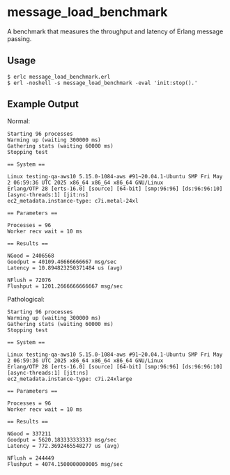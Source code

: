 message_load_benchmark
=====

A benchmark that measures the throughput and latency of Erlang message passing.

Usage
-----

    $ erlc message_load_benchmark.erl
    $ erl -noshell -s message_load_benchmark -eval 'init:stop().'

Example Output
--------------

Normal:

```
Starting 96 processes
Warming up (waiting 300000 ms)
Gathering stats (waiting 60000 ms)
Stopping test

== System ==

Linux testing-qa-aws10 5.15.0-1084-aws #91~20.04.1-Ubuntu SMP Fri May 2 06:59:36 UTC 2025 x86_64 x86_64 x86_64 GNU/Linux
Erlang/OTP 28 [erts-16.0] [source] [64-bit] [smp:96:96] [ds:96:96:10] [async-threads:1] [jit:ns]
ec2_metadata.instance-type: c7i.metal-24xl

== Parameters ==

Processes = 96
Worker recv wait = 10 ms

== Results ==

NGood = 2406568
Goodput = 40109.46666666667 msg/sec
Latency = 10.894823250371484 us (avg)

NFlush = 72076
Flushput = 1201.2666666666667 msg/sec
```

Pathological:

```
Starting 96 processes
Warming up (waiting 300000 ms)
Gathering stats (waiting 60000 ms)
Stopping test

== System ==

Linux testing-qa-aws10 5.15.0-1084-aws #91~20.04.1-Ubuntu SMP Fri May 2 06:59:36 UTC 2025 x86_64 x86_64 x86_64 GNU/Linux
Erlang/OTP 28 [erts-16.0] [source] [64-bit] [smp:96:96] [ds:96:96:10] [async-threads:1] [jit:ns]
ec2_metadata.instance-type: c7i.24xlarge

== Parameters ==

Processes = 96
Worker recv wait = 10 ms

== Results ==

NGood = 337211
Goodput = 5620.183333333333 msg/sec
Latency = 772.3692465548277 us (avg)

NFlush = 244449
Flushput = 4074.1500000000005 msg/sec
```
